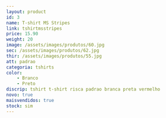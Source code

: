 ```yaml
---
layout: product
id: 3
name: T-shirt MS Stripes
link: tshirtmsstripes
price: 15.90
weight: 20
image: /assets/images/produtos/60.jpg
sec: /assets/images/produtos/62.jpg
thir: /assets/images/produtos/55.jpg
att: padrao
categoria: tshirts
color:
    - Branco
    - Preto
discrip: tshirt t-shirt risca padrao branca preta vermelho
novo: true
maisvendidos: true
stock: sim
---
```

